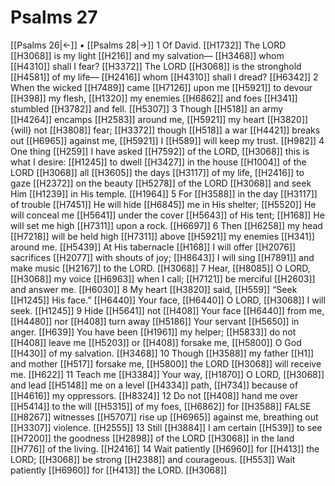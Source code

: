 # Psalms 27
[[Psalms 26|←]] • [[Psalms 28|→]]
1 Of David. [[H1732]] The LORD [[H3068]] is my light [[H216]] and my salvation— [[H3468]] whom [[H4310]] shall I fear? [[H3372]] The LORD [[H3068]] is the stronghold [[H4581]] of my life— [[H2416]] whom [[H4310]] shall I dread? [[H6342]] 
2 When the wicked [[H7489]] came [[H7126]] upon me [[H5921]] to devour [[H398]] my flesh, [[H1320]] my enemies [[H6862]] and foes [[H341]] stumbled [[H3782]] and fell. [[H5307]] 
3 Though [[H518]] an army [[H4264]] encamps [[H2583]] around me, [[H5921]] my heart [[H3820]] {will} not [[H3808]] fear; [[H3372]] though [[H518]] a war [[H4421]] breaks out [[H6965]] against me, [[H5921]] I [[H589]] will keep my trust. [[H982]] 
4 One thing [[H259]] I have asked [[H7592]] of the LORD, [[H3068]] this is what I desire: [[H1245]] to dwell [[H3427]] in the house [[H1004]] of the LORD [[H3068]] all [[H3605]] the days [[H3117]] of my life, [[H2416]] to gaze [[H2372]] on the beauty [[H5278]] of the LORD [[H3068]] and seek Him [[H1239]] in His temple. [[H1964]] 
5 For [[H3588]] in the day [[H3117]] of trouble [[H7451]] He will hide [[H6845]] me in His shelter; [[H5520]] He will conceal me [[H5641]] under the cover [[H5643]] of His tent; [[H168]] He will set me high [[H7311]] upon a rock. [[H6697]] 
6 Then [[H6258]] my head [[H7218]] will be held high [[H7311]] above [[H5921]] my enemies [[H341]] around me. [[H5439]] At His tabernacle [[H168]] I will offer [[H2076]] sacrifices [[H2077]] with shouts of joy; [[H8643]] I will sing [[H7891]] and make music [[H2167]] to the LORD. [[H3068]] 
7 Hear, [[H8085]] O LORD, [[H3068]] my voice [[H6963]] when I call; [[H7121]] be merciful [[H2603]] and answer me. [[H6030]] 
8 My heart [[H3820]] said, [[H559]] “Seek [[H1245]] His face.” [[H6440]] Your face, [[H6440]] O LORD, [[H3068]] I will seek. [[H1245]] 
9 Hide [[H5641]] not [[H408]] Your face [[H6440]] from me, [[H4480]] nor [[H408]] turn away [[H5186]] Your servant [[H5650]] in anger. [[H639]] You have been [[H1961]] my helper; [[H5833]] do not [[H408]] leave me [[H5203]] or [[H408]] forsake me, [[H5800]] O God [[H430]] of my salvation. [[H3468]] 
10 Though [[H3588]] my father [[H1]] and mother [[H517]] forsake me, [[H5800]] the LORD [[H3068]] will receive me. [[H622]] 
11 Teach me [[H3384]] Your way, [[H1870]] O LORD, [[H3068]] and lead [[H5148]] me on a level [[H4334]] path, [[H734]] because of [[H4616]] my oppressors. [[H8324]] 
12 Do not [[H408]] hand me over [[H5414]] to the will [[H5315]] of my foes, [[H6862]] for [[H3588]] FALSE [[H8267]] witnesses [[H5707]] rise up [[H6965]] against me,  breathing out [[H3307]] violence. [[H2555]] 
13 Still [[H3884]] I am certain [[H539]] to see [[H7200]] the goodness [[H2898]] of the LORD [[H3068]] in the land [[H776]] of the living. [[H2416]] 
14 Wait patiently [[H6960]] for [[H413]] the LORD; [[H3068]] be strong [[H2388]] and courageous. [[H553]] Wait patiently [[H6960]] for [[H413]] the LORD. [[H3068]] 
